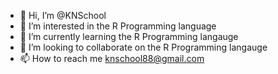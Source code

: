 - 👋 Hi, I’m @KNSchool
- 👀 I’m interested in the R Programming language
- 🌱 I’m currently learning the R Programming langauge
- 💞️ I’m looking to collaborate on the R Programming langauge
- 📫 How to reach me knschool88@gmail.com

<!---
KNSchool/KNSchool is a ✨ special ✨ repository because its `README.md` (this file) appears on your GitHub profile.
You can click the Preview link to take a look at your changes.
--->
